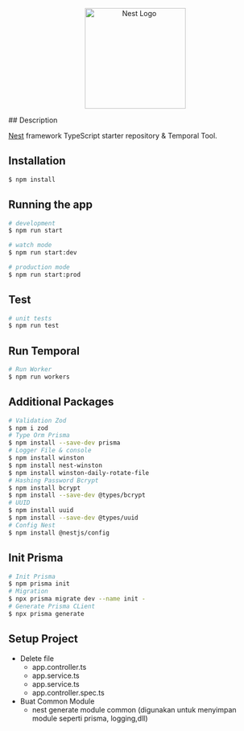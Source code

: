 <p align="center">
  <a href="http://nestjs.com/" target="blank"><img src="https://nestjs.com/img/logo-small.svg" width="200" alt="Nest Logo" /></a>
</p>
## Description

[Nest](https://github.com/nestjs/nest) framework TypeScript starter repository & Temporal Tool.

## Installation

```bash
$ npm install
```

## Running the app

```bash
# development
$ npm run start

# watch mode
$ npm run start:dev

# production mode
$ npm run start:prod
```

## Test

```bash
# unit tests
$ npm run test
```

## Run Temporal

```bash
# Run Worker
$ npm run workers
```


## Additional Packages

```bash
# Validation Zod
$ npm i zod
# Type Orm Prisma
$ npm install --save-dev prisma
# Logger File & console
$ npm install winston
$ npm install nest-winston
$ npm install winston-daily-rotate-file
# Hashing Password Bcrypt
$ npm install bcrypt
$ npm install --save-dev @types/bcrypt
# UUID
$ npm install uuid
$ npm install --save-dev @types/uuid
# Config Nest
$ npm install @nestjs/config
```
<!-- - Validation - [zod] (npm i zod) 
- Type Orm - [prisma] (npm install --save-dev prisma)
- Logger - [nest-winston] (npm install winston && npm install nest-winston && npm install winston-daily-rotate-file)
- Hashing Password - [Bcrypt] (npm install bcrypt & npm install --save-dev @types/bcrypt)
- UUID - [UUID] (npm install uuid & npm install --save-dev @types/uuid)
- Config Nest - [Config] (npm install @nestjs/config) -->

## Init Prisma

```bash
# Init Prisma
$ npm prisma init
# Migration
$ npx prisma migrate dev --name init -
# Generate Prisma CLient
$ npx prisma generate
```
<!-- 
- npm prisma init - (Init Prisma)
- npx prisma migrate dev --name init - (Migration)
- npx prisma generate - (Generate Prisma Client) -->

## Setup Project

- Delete file
  - app.controller.ts
  - app.service.ts
  - app.service.ts
  - app.controller.spec.ts
- Buat Common Module 
  - nest generate module common (digunakan untuk menyimpan module seperti prisma, logging,dll) 
